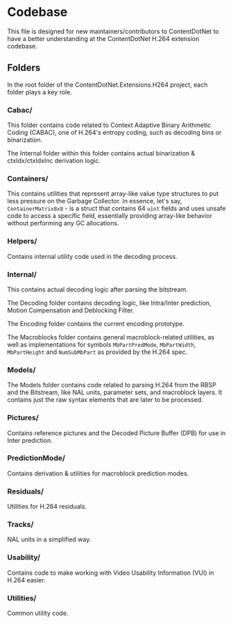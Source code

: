 ﻿# Codebase
This file is designed for new maintainers/contributors to ContentDotNet to have a better understanding at the ContentDotNet
H.264 extension codebase.

## Folders
In the root folder of the ContentDotNet.Extensions.H264 project, each folder plays a key role.

### Cabac/
This folder contains code related to Context Adaptive Binary Arithmetic Coding (CABAC), one of H.264's entropy coding,
such as decoding bins or binarization.

The Internal folder within this folder contains actual binarization &amp; ctxIdx/ctxIdxInc derivation logic.

### Containers/
This contains utilities that represent array-like value type structures to put less pressure on the Garbage Collector. In essence,
let's say, `ContainerMatrix8x8` - is a struct that contains 64 `uint` fields and uses unsafe code to access a specific field,
essentially providing array-like behavior without performing any GC allocations.

### Helpers/
Contains internal utility code used in the decoding process.

### Internal/
This contains actual decoding logic after parsing the bitstream.

The Decoding folder contains decoding logic, like Intra/Inter prediction, Motion Compensation and Deblocking Filter.

The Encoding folder contains the current encoding prototype.

The Macroblocks folder contains general macroblock-related utilities, as well as implementations for symbols
`MbPartPredMode`, `MbPartWidth`, `MbPartHeight` and `NumSubMbPart` as provided by the H.264 spec.

### Models/
The Models folder contains code related to parsing H.264 from the RBSP and the Bitstream, like NAL units, parameter sets,
and macroblock layers. It contains just the raw syntax elements that are later to be processed.

### Pictures/
Contains reference pictures and the Decoded Picture Buffer (DPB) for use in Inter prediction.

### PredictionMode/
Contains derivation &amp; utilities for macroblock prediction modes.

### Residuals/
Utilities for H.264 residuals.

### Tracks/
NAL units in a simplified way.

### Usability/
Contains code to make working with Video Usability Information (VUI) in H.264 easier.

### Utilities/
Common utility code.
